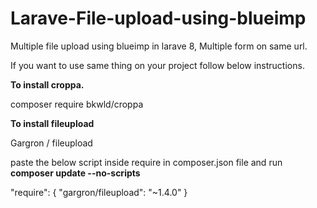 # Larave-File-upload-using-blueimp
Multiple file upload using blueimp in larave 8, Multiple form on same url.

If you want to use same thing on your project follow below instructions.

**To install croppa.**

composer require bkwld/croppa

**To install fileupload**

Gargron / fileupload

paste the below script inside require in composer.json file and run  **composer update --no-scripts**

 "require": {
    "gargron/fileupload": "~1.4.0"
  }




